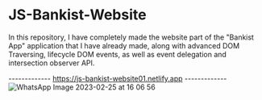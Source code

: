 # JS-Bankist-Website
In this repository, I have completely made the website part of the "Bankist App" application that I have already made, along with advanced DOM Traversing, lifecycle DOM events, as well as event delegation and intersection observer API.

------------- https://js-bankist-website01.netlify.app -------------
![WhatsApp Image 2023-02-25 at 16 06 56](https://user-images.githubusercontent.com/113640526/221359212-f646fbd2-0a11-4a7a-a9e9-95671de945fe.jpeg)
